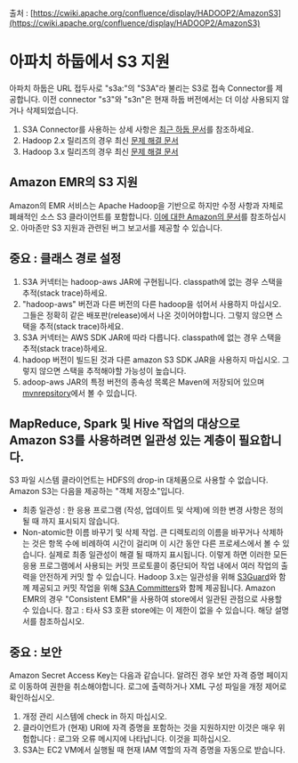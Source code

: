 출처 : [https://cwiki.apache.org/confluence/display/HADOOP2/AmazonS3](https://cwiki.apache.org/confluence/display/HADOOP2/AmazonS3)

# 아파치 하둡에서 S3 지원

아파치 하둡은 URL 접두사로 "s3a:"의 "S3A"라 불리는 S3로 접속 Connector를 제공합니다. 이전 connector "s3"와 "s3n"은 현재 하둡 버전에서는 더 이상 사용되지 않거나 삭제되었습니다.

1. S3A Connector를 사용하는 상세 사항은 [최근 하둡 문서](https://github.com/apache/hadoop/blob/branch-2/hadoop-tools/hadoop-aws/src/site/markdown/tools/hadoop-aws/index.md
)를 참조하세요.
2. Hadoop 2.x 릴리즈의 경우 최신 [문제 해결 문서](https://github.com/apache/hadoop/blob/branch-2/hadoop-tools/hadoop-aws/src/site/markdown/tools/hadoop-aws/index.md)
3. Hadoop 3.x 릴리즈의 경우 최신 [문제 해결 문서](https://github.com/apache/hadoop/blob/trunk/hadoop-tools/hadoop-aws/src/site/markdown/tools/hadoop-aws/troubleshooting_s3a.md)

## Amazon EMR의 S3 지원
Amazon의 EMR 서비스는 Apache Hadoop을 기반으로 하지만 수정 사항과 자체로 폐쇄적인 소스 S3 클라이언트를 포함합니다. [이에 대한 Amazon의 문서](https://docs.aws.amazon.com/emr/latest/ManagementGuide/emr-plan-file-systems.html)를 참조하십시오. 아마존만 S3 지원과 관련된 버그 보고서를 제공할 수 있습니다.

## 중요 : 클래스 경로 설정
1. S3A 커넥터는 hadoop-aws JAR에 구현됩니다. classpath에 없는 경우 스택을 추적(stack trace)하세요.
2. "hadoop-aws" 버전과 다른 버전의 다른 hadoop을 섞어서 사용하지 마십시오. 그들은 정확히 같은 배포판(release)에서 나온 것이어야합니다. 그렇지 않으면 스택을 추적(stack trace)하세요.
3. S3A 커넥터는 AWS SDK JAR에 따라 다릅니다. classpath에 없는 경우 스택을 추적(stack trace)하세요.
4. hadoop 버전이 빌드된 것과 다른 amazon S3 SDK JAR을 사용하지 마십시오. 그렇지 않으면 스택을 추적해야할 가능성이 높습니다.
5. adoop-aws JAR의 특정 버전의 종속성 목록은 Maven에 저장되어 있으며 [mvnrepsitory](https://mvnrepository.com/artifact/org.apache.hadoop/hadoop-aws)에서 볼 수 있습니다.

## MapReduce, Spark 및 Hive 작업의 대상으로 Amazon S3를 사용하려면 일관성 있는 계층이 필요합니다.
S3 파일 시스템 클라이언트는 HDFS의 drop-in 대체품으로 사용할 수 없습니다. Amazon S3는 다음을 제공하는 "객체 저장소"입니다.
* 최종 일관성 : 한 응용 프로그램 (작성, 업데이트 및 삭제)에 의한 변경 사항은 정의될 때 까지 표시되지 않습니다.
* Non-atomic한 이름 바꾸기 및 삭제 작업. 큰 디렉토리의 이름을 바꾸거나 삭제하는 것은 항목 수에 비례하여 시간이 걸리며 이 시간 동안 다른 프로세스에서 볼 수 있습니다. 실제로 최종 일관성이 해결 될 때까지 표시됩니다. 이렇게 하면 이러한 모든 응용 프로그램에서 사용되는 커밋 프로토콜이 중단되어 작업 내에서 여러 작업의 출력을 안전하게 커밋 할 수 있습니다.
Hadoop 3.x는 일관성을 위해 [S3Guard](https://github.com/apache/hadoop/blob/trunk/hadoop-tools/hadoop-aws/src/site/markdown/tools/hadoop-aws/s3guard.md)와 함께 제공되고 커밋 작업을 위해 [S3A Committers](https://github.com/apache/hadoop/blob/trunk/hadoop-tools/hadoop-aws/src/site/markdown/tools/hadoop-aws/committers.md)와 함께 제공됩니다.
Amazon EMR의 경우 "Consistent EMR"을 사용하여 store에서 일관된 관점으로 사용할 수 있습니다.
참고 : 타사 S3 호환 store에는 이 제한이 없을 수 있습니다. 해당 설명서를 참조하십시오.

## 중요 : 보안
Amazon Secret Access Key는 다음과 같습니다. 알려진 경우 보안 자격 증명 페이지로 이동하여 권한을 취소해야합니다. 로그에 출력하거나 XML 구성 파일을 개정 제어로 확인하십시오.
1. 개정 관리 시스템에 check in 하지 마십시오. 
2. 클라이언트가 (현재) URI에 자격 증명을 포함하는 것을 지원하지만 이것은 매우 위험합니다 : 로그와 오류 메시지에 나타납니다. 이것을 피하십시오. 
3. S3A는 EC2 VM에서 실행될 때 현재 IAM 역할의 자격 증명을 자동으로 받습니다.
